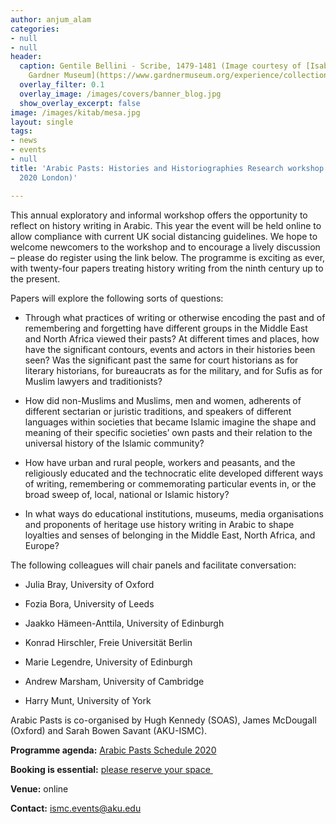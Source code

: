 ```yaml
---
author: anjum_alam
categories:
- null
- null
header:
  caption: Gentile Bellini - Scribe, 1479-1481 (Image courtesy of [Isabella Stewart
    Gardner Museum](https://www.gardnermuseum.org/experience/collection/10755), Boston)
  overlay_filter: 0.1
  overlay_image: /images/covers/banner_blog.jpg
  show_overlay_excerpt: false
image: /images/kitab/mesa.jpg
layout: single
tags:
- news
- events
- null
title: 'Arabic Pasts: Histories and Historiographies Research workshop (October 22-24,
  2020 London)'

---
```


This annual exploratory and informal workshop offers the opportunity to reflect on history writing in Arabic. This year the event will be held online to allow compliance with current UK social distancing guidelines. We hope to welcome newcomers to the workshop and to encourage a lively discussion – please do register using the link below. The programme is exciting as ever, with twenty-four papers treating history writing from the ninth century up to the present.



Papers will explore the following sorts of questions:



-   Through what practices of writing or otherwise encoding the past and of remembering and forgetting have different groups in the Middle East and North Africa viewed their pasts? At different times and places, how have the significant contours, events and actors in their histories been seen? Was the significant past the same for court historians as for literary historians, for bureaucrats as for the military, and for Sufis as for Muslim lawyers and traditionists?



-   How did non-Muslims and Muslims, men and women, adherents of different sectarian or juristic traditions, and speakers of different languages within societies that became Islamic imagine the shape and meaning of their specific societies’ own pasts and their relation to the universal history of the Islamic community?



-   How have urban and rural people, workers and peasants, and the religiously educated and the technocratic elite developed different ways of writing, remembering or commemorating particular events in, or the broad sweep of, local, national or Islamic history?



-   In what ways do educational institutions, museums, media organisations and proponents of heritage use history writing in Arabic to shape loyalties and senses of belonging in the Middle East, North Africa, and Europe?



The following colleagues will chair panels and facilitate conversation:



-   Julia Bray, University of Oxford



-   Fozia Bora, University of Leeds



-   Jaakko Hämeen-Anttila, University of Edinburgh



-   Konrad Hirschler, Freie Universität Berlin



-   Marie Legendre, University of Edinburgh



-   Andrew Marsham, University of Cambridge



-   Harry Munt, University of York



Arabic Pasts is co-organised by Hugh Kennedy (SOAS), James McDougall (Oxford) and Sarah Bowen Savant (AKU-ISMC).



**Programme agenda:** [Arabic Pasts Schedule 2020](http://kitab-project.org/wp-content/uploads/2020/09/Arabic-Pasts-Schedule_2020-Programme-Agenda.docx.pdf)



**Booking is essential:** [please reserve your space ](https://www.eventbrite.co.uk/e/109156285388)



**Venue:** online



**Contact:** ismc.events@aku.edu

